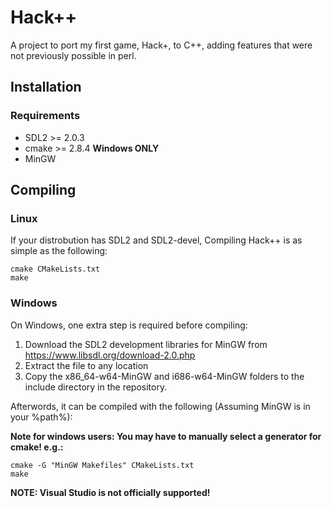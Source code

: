 # Hack++
A project to port my first game, Hack+, to C++, adding features that were not previously possible in perl.

## Installation

### Requirements

* SDL2 >= 2.0.3
* cmake >= 2.8.4
**Windows ONLY**
* MinGW

## Compiling
### Linux
If your distrobution has SDL2 and SDL2-devel, Compiling Hack++ is as simple as the following:

```
cmake CMakeLists.txt
make
```
### Windows
On Windows, one extra step is required before compiling:

1. Download the SDL2 development libraries for MinGW from https://www.libsdl.org/download-2.0.php
2. Extract the file to any location
3. Copy the x86_64-w64-MinGW and i686-w64-MinGW folders to the include directory in the repository.

Afterwords, it can be compiled with the following (Assuming MinGW is in your %path%):

**Note for windows users: You may have to manually select a generator for cmake! e.g.:**
```
cmake -G "MinGW Makefiles" CMakeLists.txt
make

```
**NOTE: Visual Studio is not officially supported!**
